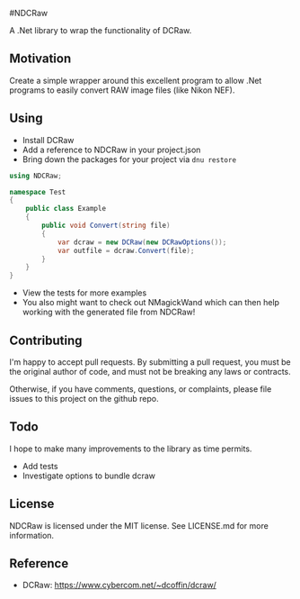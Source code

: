 #NDCRaw

A .Net library to wrap the functionality of DCRaw.

## Motivation
Create a simple wrapper around this excellent program to allow
.Net programs to easily convert RAW image files (like Nikon NEF).

## Using
- Install DCRaw
- Add a reference to NDCRaw in your project.json
- Bring down the packages for your project via `dnu restore`

```csharp
using NDCRaw;

namespace Test
{
    public class Example
    {
        public void Convert(string file)
        {
            var dcraw = new DCRaw(new DCRawOptions());
            var outfile = dcraw.Convert(file);
        }
    }
}
```

- View the tests for more examples
- You also might want to check out NMagickWand which can then help
  working with the generated file from NDCRaw!

## Contributing
I'm happy to accept pull requests.  By submitting a pull request, you
must be the original author of code, and must not be breaking
any laws or contracts.

Otherwise, if you have comments, questions, or complaints, please file
issues to this project on the github repo.

## Todo
I hope to make many improvements to the library as time permits.
- Add tests
- Investigate options to bundle dcraw
  
## License
NDCRaw is licensed under the MIT license.  See LICENSE.md for more
information.

## Reference
- DCRaw: https://www.cybercom.net/~dcoffin/dcraw/
